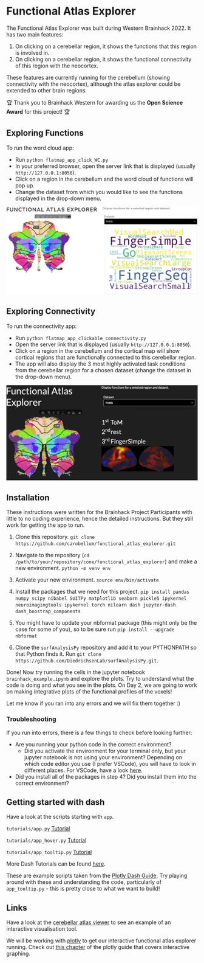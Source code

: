 # Functional Atlas Explorer
The Functional Atlas Explorer was built during Western Brainhack 2022. It has two main features:
1. On clicking on a cerebellar region, it shows the functions that this region is involved in.
2. On clicking on a cerebellar region, it shows the functional connectivity of this region with the neocortex.

These features are currently running for the cerebellum (showing connectivity with the neocortex), although the atlas explorer could be extended to other brain regions.

:trophy: Thank you to Brainhack Western for awarding us the **Open Science Award** for this project!  :trophy:

## Exploring Functions
To run the word cloud app:
- Run ```python flatmap_app_click_WC.py```
- In your preferred browser, open the server link that is displayed (usually ```http://127.0.0.1:8050```).
- Click on a region in the cerebellum and the word cloud of functions will pop up.
- Change the dataset from which you would like to see the functions displayed in the drop-down menu.

![Functional_App](docs/Functional_App.png)

## Exploring Connectivity
To run the connectivity app:
- Run ```python flatmap_app_clickable_connectivity.py```
- Open the server link that is displayed (usually ```http://127.0.0.1:8050```).
- Click on a region in the cerebellum and the cortical map will show cortical regions that are functionally connected to this cerebellar region.
- The app will also display the 3 most highly activated task conditions from the cerebellar region for a chosen dataset (change the dataset in the drop-down menu).

![Connectivity_App](docs/Connectivity_App.png)


## Installation
These instructions were written for the Brainhack Project Participants with little to no coding experience, hence the detailed instructions. But they still work for getting the app to run.

1. Clone this repository.
   ```git clone https://github.com/carobellum/functional_atlas_explorer.git```

2. Navigate to the repository (```cd /path/to/your/repository/cone/functional_atlas_explorer```) and make a new environment.
   ```python -m venv env```

3. Activate your new environment.
   ```source env/bin/activate```

4. Install the packages that we need for this project.
   ```pip install pandas numpy scipy nibabel SUITPy matplotlib seaborn pickle5 ipykernel neuroimagingtools ipykernel torch nilearn dash jupyter-dash dash_boostrap_components```

5. You might have to update your nbformat package (this might only be the case for some of you), so to be sure run ```pip install --upgrade nbformat```

6. Clone the ```surfAnalysisPy``` repository and add it to your PYTHONPATH so that Python finds it. Run ```git clone https://github.com/DiedrichsenLab/surfAnalysisPy.git```.

Done! Now try running the cells in the jupyter notebook ```brainhack_example.ipynb``` and explore the plots. Try to understand what the code is doing and what you see in the plots. On Day 2, we are going to work on making integrative plots of the functional profiles of the voxels!

Let me know if you ran into any errors and we will fix them together :)

### Troubleshooting
If you run into errors, there is a few things to check before looking further:
- Are you running your python code in the correct environment?
  - Did you activate the environment for your terminal only, but your jupyter notebook is not using your environment? Depending on which code editor you use (I prefer VSCode), you will have to look in different places. For VSCode, have a look [here](https://code.visualstudio.com/docs/datascience/jupyter-notebooks).
- Did you install all of the packages in step 4? Did you install them into the correct environment?

## Getting started with dash

Have a look at the scripts starting with ```app```.

```tutorials/app.py```   [Tutorial](https://dash.plotly.com/layout)

```tutorials/app_hover.py``` [Tutorial](https://dash.plotly.com/interactive-graphing)

```tutorials/app_tooltip.py``` [Tutorial](https://dash.plotly.com/dash-core-components/tooltip?_gl=1*1ljxuab*_ga*Mjk4OTgyNTMuMTY2OTIyNjI0Ng..*_ga_6G7EE0JNSC*MTY2OTg0OTU4MC44LjEuMTY2OTg1MDg1MC4wLjAuMA)

More Dash Tutorials can be found [here](https://medium.com/sfu-cspmp/plotly-dash-story-edbb8c3e151e).

These are example scripts taken from the [Plotly Dash Guide](https://dash.plotly.com/). Try playing around with these and understanding the code, particularly of ```app_tooltip.py``` - this is pretty close to what we want to build!

## Links

Have a look at the [cerebellar atlas viewer](https://www.diedrichsenlab.org/imaging/AtlasViewer/index.htm) to see an example of an interactive visualisation tool.

We will be working with [plotly](https://pypi.org/project/plotly/) to get our interactive functional atlas explorer running.
Check out [this chapter](https://dash.plotly.com/interactive-graphing) of the plotly guide that covers interactive graphing.
